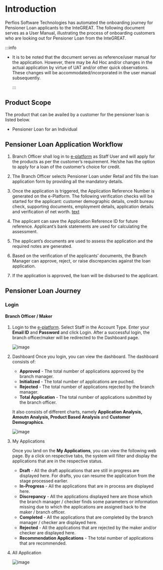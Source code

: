 # Introduction

Perfios Software Technologies has automated the onboarding journey for Pensioner Loan applicants to the InteGREAT. The following document serves as a User Manual, illustrating the process of onboarding customers who are looking out for Pensioner Loan from the InteGREAT.

:::info

- It is to be noted that the document serves as reference/user manual for the application. However, there may be Ad Hoc and/or changes in the actual application by virtue of UAT and/or other quick observations. These changes will be accommodated/incorporated in the user manual subsequently.

  :::

## Product Scope

The product that can be availed by a customer for the pensioner loan is listed below.

- Pensioner Loan for an Individual

## Pensioner Loan Application Workflow

1. Branch Officer shall log in to [e-platform](https://boiuserdashboard.sandbox.integreat.perfios.com/#/user/auth/login) as Staff User and will apply for the products as per the customer’s requirement. He/she has the option to apply for a loan of the customer’s choice for credit.

2. The Branch Officer selects Pensioner Loan under Retail and fills the loan application form by providing all the mandatory details.

3. Once the application is triggered, the Application Reference Number is generated on the e-Platform. The following verification checks will be started for the applicant: customer demographic details, credit bureau check, supporting documents, employment details, application details and verification of net worth.
   [text](ms-appid:undefined)
4. The applicant can save the Application Reference ID for future reference. Applicant’s bank statements are used for calculating the assessment.

5. The applicant’s documents are used to assess the application and the required notes are generated.

6. Based on the verification of the applicants’ documents, the Branch Manager can approve, reject, or raise discrepancies against the loan application.

7. If the application is approved, the loan will be disbursed to the applicant.

## Pensioner Loan Journey

### Login

#### Branch Officer / Maker

1. Login to the [e-platform](https://boiuserdashboard.sandbox.integreat.perfios.com/#/user/auth/login). Select Staff in the Account Type. Enter your **Email ID** and **Password** and click Login. After a successful login, the branch officer/maker will be redirected to the Dashboard page.

   ![image](./image/Fig-1_updated.jpg "Figure1")

2. Dashboard
   Once you login, you can view the dashboard. The dashboard consists of:

   - **Approved** - The total number of applications approved by the branch manager.
   - **Initialized** - The total number of applications are puched.
   - **Rejected** - The total number of applications rejected by the branch manager.
   - **Total Application** - The total number of applications submitted by the branch officer.

   It also consists of different charts, namely **Application Analysis, Amoutn Analysis, Product Based Analysis** and **Customer Demographics**.

   ![image](./image/Fig-2.png "Figure2")

3. My Applications

   Once you land on the **My Applications**, you can view the following web page. By a click on respective tabs, the system will filter and display the applications that are in the respective status.

   - **Draft** - All the draft applications that are still in progress are displayed here. For drafts, you can resume the application from the stage processed earlier.
   - **In-Progress** - All the applications that are in process are displayed here.
   - **Discrepancy** - All the applications displayed here are those which the branch manager / checker finds some parameters or information missing due to which the applications are assigned back to the maker / branch officer.
   - **Completed** - All the applications that are completed by the branch manager / checker are displayed here.
   - **Rejected** - All the applications that are rejected by the maker and/or checker are displayed here.
   - **Recommendation Applications** - The total number of applications that are recommended.

4. All Application

   ![image](./image/Fig3.png "Figure3")

   <!-- <img src={./image/Fig3.png} src="./image/Fig 27.png" width="200px", height="200px"></img> -->

   <!-- <img src="/assets/images/Fig3-5112277374a7870a1abb47f89af3ce42.png" width="600" height="200" ></img> -->
